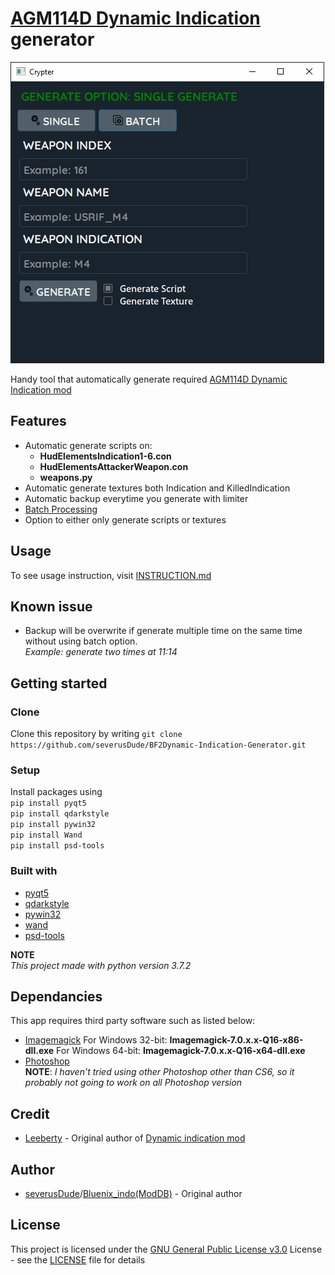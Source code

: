 # [AGM114D Dynamic Indication](https://www.moddb.com/mods/dynamic-indication-v40-released) generator

![app-preview](https://github.com/severusDude/BF2Dynamic-Indication-Generator/blob/master/common/images/beta1.7.3-preview.png "App Preview")

Handy tool that automatically generate required [AGM114D Dynamic Indication mod](https://www.moddb.com/mods/dynamic-indication-v40-released) 
## Features
* Automatic generate scripts on:
  * **HudElementsIndication1-6.con**
  * **HudElementsAttackerWeapon.con**
  * **weapons.py**
* Automatic generate textures both Indication and KilledIndication
* Automatic backup everytime you generate with limiter
* [Batch Processing](https://github.com/severusDude/BF2Dynamic-Indication-Generator/blob/master/README_BATCH.md)
* Option to either only generate scripts or textures
 
## Usage
To see usage instruction, visit [INSTRUCTION.md](https://github.com/severusDude/BF2Dynamic-Indication-Generator/blob/master/INSTRUCTION.md)

## Known issue
* Backup will be overwrite if generate multiple time on the same time without using batch option.\
  *Example: generate two times at 11:14*

## Getting started
### Clone
Clone this repository by writing
`git clone https://github.com/severusDude/BF2Dynamic-Indication-Generator.git`

### Setup
Install packages using\
`pip install pyqt5`\
`pip install qdarkstyle`\
`pip install pywin32`\
`pip install Wand`\
`pip install psd-tools`

### Built with
* [pyqt5](https://pypi.org/project/PyQt5/)
* [qdarkstyle](https://pypi.org/project/QDarkStyle/)
* [pywin32](https://pypi.org/project/pywin32)
* [wand](https://pypi.org/project/Wand)
* [psd-tools](https://pypi.org/project/psd-tools)

**NOTE**  
*This project made with python version 3.7.2*

## Dependancies
This app requires third party software such as listed below:
* [Imagemagick](https://imagemagick.org/script/download.php)
  For Windows 32-bit: **Imagemagick-7.0.x.x-Q16-x86-dll.exe**
  For Windows 64-bit: **Imagemagick-7.0.x.x-Q16-x64-dll.exe**
* [Photoshop](https://www.adobe.com/products/photoshop.html)\
  **NOTE**: 
  *I haven't tried using other Photoshop other than CS6, so it probably not going to work on all Photoshop version*

## Credit
* [Leeberty](https://www.moddb.com/members/leeberty) - Original author of [Dynamic indication mod](https://www.moddb.com/mods/dynamic-indication-v40-released)

## Author
* [severusDude](https://github.com/severusDude)/[Bluenix_indo(ModDB)](https://www.moddb.com/members/bluenix-indo) - Original author

## License
This project is licensed under the [GNU General Public License v3.0](https://www.gnu.org/licenses/gpl-3.0.en.html) License - see the [LICENSE](https://github.com/severusDude/BF2Dynamic-Indication-Generator/blob/master/LICENSE) file for details

